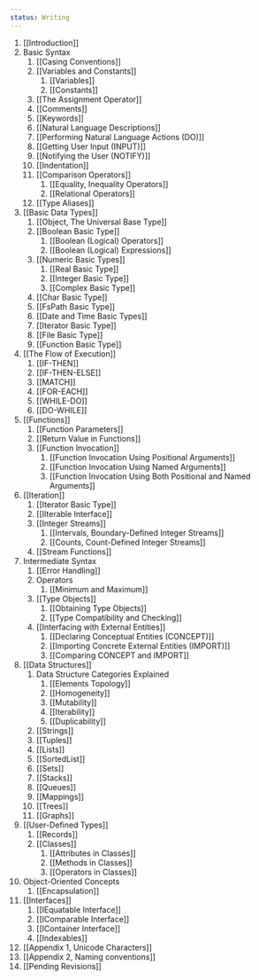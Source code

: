 ```yaml
---
status: Writing
---
```

1. [[Introduction]]
2. Basic Syntax
	1. [[Casing Conventions]]
	2. [[Variables and Constants]]
		1. [[Variables]]
		2. [[Constants]]
	3. [[The Assignment Operator]]
	4. [[Comments]]
	5. [[Keywords]]
	6. [[Natural Language Descriptions]]
	7. [[Performing Natural Language Actions (DO)]]
	8. [[Getting User Input (INPUT)]]
	9. [[Notifying the User (NOTIFY)]]
	10. [[Indentation]]
	11. [[Comparison Operators]]
		1. [[Equality, Inequality Operators]]
		2. [[Relational Operators]]
	12. [[Type Aliases]]
3. [[Basic Data Types]]
	1. [[Object, The Universal Base Type]]
	2. [[Boolean Basic Type]]
		1. [[Boolean (Logical) Operators]]
		2. [[Boolean (Logical) Expressions]]
	3. [[Numeric Basic Types]]
		1. [[Real Basic Type]]
		2. [[Integer Basic Type]]
		3. [[Complex Basic Type]]
	4. [[Char Basic Type]]
	5. [[FsPath Basic Type]]
	6. [[Date and Time Basic Types]]
	7. [[Iterator Basic Type]]
	8. [[File Basic Type]]
	9. [[Function Basic Type]]
4. [[The Flow of Execution]]
	1. [[IF-THEN]]
	2. [[IF-THEN-ELSE]]
	3. [[MATCH]]
	4. [[FOR-EACH]]
	5. [[WHILE-DO]]
	6. [[DO-WHILE]]
5. [[Functions]]
	1. [[Function Parameters]]
	2. [[Return Value in Functions]]
	3. [[Function Invocation]]
		1. [[Function Invocation Using Positional Arguments]]
		2. [[Function Invocation Using Named Arguments]]
		3. [[Function Invocation Using Both Positional and Named Arguments]]
6. [[Iteration]]
	1. [[Iterator Basic Type]]
	2. [[IIterable Interface]]
	3. [[Integer Streams]]
		1. [[Intervals, Boundary-Defined Integer Streams]]
		2. [[Counts, Count-Defined Integer Streams]]
	4. [[Stream Functions]]
7. Intermediate Syntax
	1. [[Error Handling]]
	2. Operators
		1. [[Minimum and Maximum]]
	3. [[Type Objects]]
		1. [[Obtaining Type Objects]]
		2. [[Type Compatibility and Checking]]
	4.  [[Interfacing with External Entities]]
		1. [[Declaring Conceptual Entities (CONCEPT)]]
		2. [[Importing Concrete External Entities (IMPORT)]]
		3. [[Comparing CONCEPT and IMPORT]]
8. [[Data Structures]]
	1. Data Structure Categories Explained
		1. [[Elements Topology]]
		2. [[Homogeneity]]
		3. [[Mutability]]
		4. [[Iterability]]
		5. [[Duplicability]]
	2. [[Strings]]
	3. [[Tuples]]
	4. [[Lists]]
	5. [[SortedList]]
	6. [[Sets]]
	7. [[Stacks]]
	8. [[Queues]]
	9. [[Mappings]]
	10. [[Trees]]
	11. [[Graphs]]
9. [[User-Defined Types]]
	1. [[Records]]
	2. [[Classes]]
		1. [[Attributes in Classes]]
		2. [[Methods in Classes]]
		3. [[Operators in Classes]]
10. Object-Oriented Concepts
	1. [[Encapsulation]]
11. [[Interfaces]]
	1. [[IEquatable Interface]]
	2. [[IComparable Interface]]
	3. [[IContainer Interface]]
	4. [[Indexables]]
12. [[Appendix 1, Unicode Characters]]
13. [[Appendix 2, Naming conventions]]
14. [[Pending Revisions]]